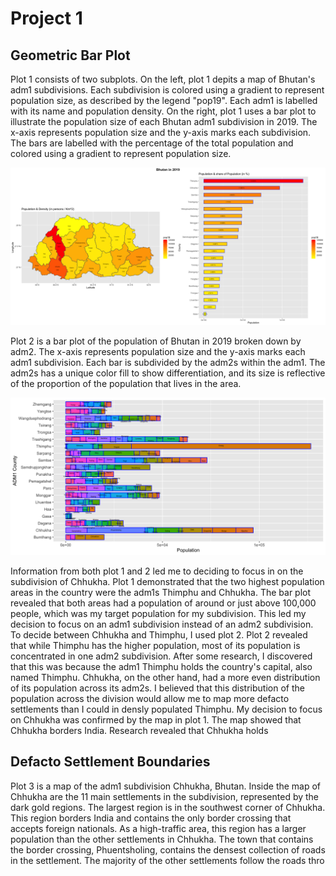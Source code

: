 # Project 1

## Geometric Bar Plot

Plot 1 consists of two subplots. On the left, plot 1 depits a map of Bhutan's adm1 subdivisions. Each subdivision is colored using a gradient to represent population size, as described by the legend "pop19". Each adm1 is labelled with its name and population density.
On the right, plot 1 uses a bar plot to illustrate the population size of each Bhutan adm1 subdivision in 2019. The x-axis represents population size and the y-axis marks each subdivision. The bars are labelled with the percentage of the total population and colored using a gradient to represent population size.

![Plot 1: *Bhutan in 2019*](Geometric_BarPlot/btn_adm1.png)

Plot 2 is a bar plot of the population of Bhutan in 2019 broken down by adm2. The x-axis represents population size and the y-axis marks each adm1 subdivision. Each bar is subdivided by the adm2s within the adm1. The adm2s has a unique color fill to show differentiation, and its size is reflective of the proportion of the population that lives in the area. 

![Plot 2: *Population of Bhutan in 2019 by ADM2*](Geometric_BarPlot/btn_adm2.png)

Information from both plot 1 and 2 led me to deciding to focus in on the subdivision of Chhukha. Plot 1 demonstrated that the two highest population areas in the country were the adm1s Thimphu and Chhukha. The bar plot revealed that both areas had a population of around or just above 100,000 people, which was my target population for my subdivision. This led my decision to focus on an adm1 subdivision instead of an adm2 subdivision. To decide between Chhukha and Thimphu, I used plot 2. Plot 2 revealed that while Thimphu has the higher population, most of its population is concentrated in one adm2 subdivision. After some research, I discovered that this was because the adm1 Thimphu holds the country's capital, also named Thimphu. Chhukha, on the other hand, had a more even distribution of its population across its adm2s. I believed that this distribution of the population across the division would allow me to map more defacto settlements than I could in densly populated Thimphu. My decision to focus on Chhukha was confirmed by the map in plot 1. The map showed that Chhukha borders India. Research revealed that Chhukha holds 


## Defacto Settlement Boundaries

Plot 3 is a map of the adm1 subdivision Chhukha, Bhutan. Inside the map of Chhukha are the 11 main settlements in the subdivision, represented by the dark gold regions. The largest region is in the southwest corner of Chhukha. This region borders India and contains the only border crossing that accepts foreign nationals. As a high-traffic area, this region has a larger population than the other settlements in Chhukha. The town that contains the border crossing, Phuentsholing, contains the densest collection of roads in the settlement. The majority of the other settlements follow the roads thro
